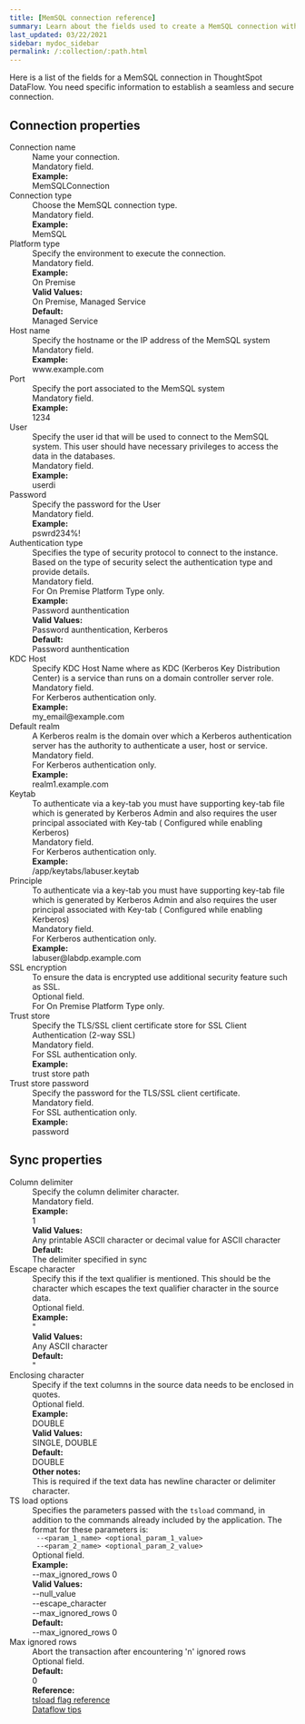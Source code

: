 ```yaml
---
title: [MemSQL connection reference]
summary: Learn about the fields used to create a MemSQL connection with ThoughtSpot DataFlow.
last_updated: 03/22/2021
sidebar: mydoc_sidebar
permalink: /:collection/:path.html
---
```


Here is a list of the fields for a MemSQL connection in ThoughtSpot DataFlow. You need specific information to establish a seamless and secure connection.

## Connection properties

<dl id="dataflow-memsql-connection-properties">
<dlentry id="dataflow-memsql-conn-connection-name"><dt>Connection name</dt><dd id="connection-name-description">Name your connection.</dd><dd id="connection-name-required">Mandatory field.</dd><dd id="connection-name-example"><strong>Example:</strong><br/>MemSQLConnection</dd></dlentry>
<dlentry id="dataflow-memsql-conn-connection-type"><dt>Connection type</dt><dd id="connection-type-description">Choose the MemSQL connection type.</dd><dd id="connection-type-required">Mandatory field.</dd><dd id="connection-type-example"><strong>Example:</strong><br/>MemSQL</dd></dlentry>
<dlentry id="dataflow-memsql-conn-platform-type"><dt>Platform type</dt><dd id="platform-type-description">Specify the environment to execute the connection.</dd><dd id="platform-type-required">Mandatory field.</dd><dd id="platform-type-example"><strong>Example:</strong><br/>On Premise</dd><dd id="platform-type-valid-values"><strong>Valid Values:</strong><br/>On Premise, Managed Service</dd><dd id="platform-type-default"><strong>Default:</strong><br/>Managed Service</dd></dlentry>
<dlentry id="dataflow-memsql-conn-host-name"><dt>Host name</dt><dd id="host-name-description">Specify the hostname or the IP address of the MemSQL system</dd><dd id="host-name-required">Mandatory field.</dd><dd id="host-name-example"><strong>Example:</strong><br/>www.example.com</dd></dlentry>
<dlentry id="dataflow-memsql-conn-port"><dt>Port</dt><dd id="port-description">Specify the port associated to the MemSQL system</dd><dd id="port-required">Mandatory field.</dd><dd id="port-example"><strong>Example:</strong><br/>1234</dd></dlentry>
<dlentry id="dataflow-memsql-conn-user"><dt>User</dt><dd id="user-description">Specify the user id that will be used to connect to the MemSQL system. This user should have necessary privileges to access the data in the databases.</dd><dd id="user-required">Mandatory field.</dd><dd id="user-example"><strong>Example:</strong><br/>userdi</dd></dlentry>
<dlentry id="dataflow-memsql-conn-password"><dt>Password</dt><dd id="password-description">Specify the password for the User</dd><dd id="password-required">Mandatory field.</dd><dd id="password-example"><strong>Example:</strong><br/>pswrd234%!</dd></dlentry>
<dlentry id="dataflow-memsql-conn-authentication-type"><dt>Authentication type</dt><dd id="authentication-type-description">Specifies the type of security protocol to connect to the instance. Based on the type of security select the authentication type and provide details.</dd><dd id="authentication-type-required">Mandatory field.<br/>For On Premise Platform Type only.</dd><dd id="authentication-type-example"><strong>Example:</strong><br/>Password aunthentication</dd><dd id="authentication-type-valid-values"><strong>Valid Values:</strong><br/>Password aunthentication, Kerberos</dd><dd id="authentication-type-default"><strong>Default:</strong><br/>Password aunthentication</dd></dlentry>
<dlentry id="dataflow-memsql-conn-kdc-host"><dt>KDC Host</dt><dd id="kdc-host-description">Specify KDC Host Name where as KDC (Kerberos Key Distribution Center) is a service than runs on a domain controller server role. </dd><dd id="kdc-host-required">Mandatory field.<br/>For Kerberos authentication only.</dd><dd id="kdc-host-example"><strong>Example:</strong><br/>my_email@example.com</dd></dlentry>
<dlentry id="dataflow-memsql-conn-default-realm"><dt>Default realm</dt><dd id="default-realm-description">A Kerberos realm is the domain over which a Kerberos authentication server has the authority to authenticate a user, host or service. </dd><dd id="default-realm-required">Mandatory field.<br/>For Kerberos authentication only.</dd><dd id="default-realm-example"><strong>Example:</strong><br/>realm1.example.com</dd></dlentry>
<dlentry id="dataflow-memsql-conn-keytab"><dt>Keytab</dt><dd id="keytab-description">To authenticate via a key-tab you must have supporting key-tab file which is generated by Kerberos Admin and also requires the user principal associated with Key-tab ( Configured while enabling Kerberos)</dd><dd id="keytab-required">Mandatory field.<br/>For Kerberos authentication only.</dd><dd id="keytab-example"><strong>Example:</strong><br/>/app/keytabs/labuser.keytab</dd></dlentry>
<dlentry id="dataflow-memsql-conn-principle"><dt>Principle</dt><dd id="principle-description">To authenticate via a key-tab you must have supporting key-tab file which is generated by Kerberos Admin and also requires the user principal associated with Key-tab ( Configured while enabling Kerberos)</dd><dd id="principle-required">Mandatory field.<br/>For Kerberos authentication only.</dd><dd id="principle-example"><strong>Example:</strong><br/>labuser@labdp.example.com</dd></dlentry>
<dlentry id="dataflow-memsql-conn-ssl-encryption"><dt>SSL encryption</dt><dd id="ssl-encryption-description">To ensure the data is encrypted use additional security feature such as SSL.</dd><dd id="ssl-encryption-required">Optional field.<br/>For On Premise Platform Type only.</dd></dlentry>
<dlentry id="dataflow-memsql-conn-trust-store"><dt>Trust store</dt><dd id="trust-store-description">Specify the TLS/SSL client certificate store for SSL Client Authentication (2-way SSL)</dd><dd id="trust-store-required">Mandatory field.<br/>For SSL authentication only.</dd><dd id="trust-store-example"><strong>Example:</strong><br/>trust store path</dd></dlentry>
<dlentry id="dataflow-memsql-conn-trust-store-password"><dt>Trust store password</dt><dd id="trust-store-password-description">Specify the password for the TLS/SSL client certificate.</dd><dd id="trust-store-password-required">Mandatory field.<br/>For SSL authentication only.</dd><dd id="trust-store-password-example"><strong>Example:</strong><br/>password</dd></dlentry>
</dl>


## Sync properties

<dl id="dataflow-memsql-sync-properties">
<dlentry id="dataflow-memsql-sync-column-delimiter"><dt>Column delimiter</dt><dd id="column-delimiter-description">Specify the column delimiter character.</dd><dd id="column-delimiter-required">Mandatory field.</dd><dd id="column-delimiter-example"><strong>Example:</strong><br/>1</dd><dd id="column-delimiter-valid-values"><strong>Valid Values:</strong><br/>Any printable ASCII character or decimal value for ASCII character</dd><dd id="column-delimiter-default"><strong>Default:</strong><br/>The delimiter specified in sync</dd></dlentry>
<dlentry id="dataflow-memsql-conn-escape-character"><dt>Escape character</dt><dd id="escape-character-description">Specify this if the text qualifier is mentioned. This should be the character which escapes the text qualifier character in the source data.</dd><dd id="escape-character-required">Optional field.</dd><dd id="escape-character-example"><strong>Example:</strong><br/>"</dd><dd id="escape-character-valid-values"><strong>Valid Values:</strong><br/>Any ASCII character</dd><dd id="escape-character-default"><strong>Default:</strong><br/>"</dd></dlentry>
<dlentry id="dataflow-memsql-conn-enclosing-character"><dt>Enclosing character</dt><dd id="enclosing-character-description">Specify if the text columns in the source data needs to be enclosed in quotes.</dd><dd id="enclosing-character-required">Optional field.</dd><dd id="enclosing-character-example"><strong>Example:</strong><br/>DOUBLE</dd><dd id="enclosing-character-valid-values"><strong>Valid Values:</strong><br/>SINGLE, DOUBLE</dd><dd id="enclosing-character-default"><strong>Default:</strong><br/>DOUBLE</dd><dd id="enclosing-character-other"><strong>Other notes:</strong><br/>This is required if the text data has newline character or delimiter character.</dd></dlentry>
<dlentry id="dataflow-memsql-conn-ts-load-options"><dt>TS load options</dt><dd id="ts-load-options-description">Specifies the parameters passed with the <code>tsload</code> command, in addition to the commands already included by the application. The format for these parameters is:<br/><code> --&lt;param_1_name&gt; &lt;optional_param_1_value&gt;</code><br/><code> --&lt;param_2_name&gt; &lt;optional_param_2_value&gt;</code></dd><dd id="ts-load-options-required">Optional field.</dd><dd id="ts-load-options-example"><strong>Example:</strong><br/>--max_ignored_rows 0</dd><dd id="ts-load-options-valid-values"><strong>Valid Values:</strong><br/>--null_value<br />
--escape_character<br />
--max_ignored_rows 0</dd>
<dd id="ts-load-options-default"><strong>Default:</strong><br/>--max_ignored_rows 0</dd>
<dlentry id="dataflow-memsql-conn-max-ignored-rows"><dt>Max ignored rows</dt><dd id="max-ignored-rows-description">Abort the transaction after encountering 'n' ignored rows</dd><dd id="max-ignored-rows-required">Optional field.</dd><dd id="max-ignored-rows-default"><strong>Default:</strong><br/>0</dd></dlentry>
<dd id="reference"><strong>Reference:</strong><br/><a href="{{ site.baseurl }}/reference/data-importer-ref.html">tsload flag reference</a><br/><a href="{{ site.baseurl }}/data-integrate/data-flow-tips.html">Dataflow tips</a></dd></dlentry>
</dl>
